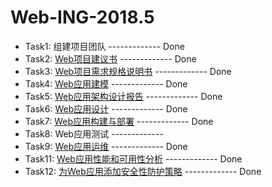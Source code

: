 # Web-ING-2018.5

- Task1: 组建项目团队 ------------- Done
- Task2: [Web项目建议书](https://github.com/2018XiDianWebGoGo/Web-ING-2018.5/wiki/Web%E9%A1%B9%E7%9B%AE%E5%BB%BA%E8%AE%AE%E4%B9%A6) ------------- Done
- Task3: [Web项目需求规格说明书](https://github.com/2018XiDianWebGoGo/Web-ING-2018.5/wiki/Web%E9%A1%B9%E7%9B%AE%E9%9C%80%E6%B1%82%E8%A7%84%E6%A0%BC%E8%AF%B4%E6%98%8E%E4%B9%A6) ------------- Done
- Task4: [Web应用建模](https://github.com/2018XiDianWebGoGo/Web-ING-2018.5/wiki) ------------- Done
- Task5: [Web应用架构设计报告](https://github.com/2018XiDianWebGoGo/Web-ING-2018.5/wiki/Web%E5%BA%94%E7%94%A8%E6%9E%B6%E6%9E%84%E8%AE%BE%E8%AE%A1%E6%8A%A5%E5%91%8A) ------------- Done
- Task6: [Web应用设计](https://github.com/2018XiDianWebGoGo/Web-ING-2018.5/wiki) ------------- Done
- Task7: [Web应用构建与部署](http://www.redarrow.top/) ------------- Done
- Task8: Web应用测试 ------------- 
- Task9: [Web应用运维](https://github.com/2018XiDianWebGoGo/Web-ING-2018.5/wiki/Task9-%E8%BF%90%E7%BB%B4) ------------- Done
- Task11: [Web应用性能和可用性分析](https://github.com/2018XiDianWebGoGo/Web-ING-2018.5/blob/master/web%E5%BA%94%E7%94%A8%E6%80%A7%E8%83%BD%E5%92%8C%E5%8F%AF%E7%94%A8%E6%80%A7%E5%88%86%E6%9E%90.md) ------------- Done
- Task12: [为Web应用添加安全性防护策略](https://github.com/2018XiDianWebGoGo/Web-ING-2018.5/wiki/%E4%B8%BAWeb%E5%BA%94%E7%94%A8%E6%B7%BB%E5%8A%A0%E5%AE%89%E5%85%A8%E6%80%A7%E9%98%B2%E6%8A%A4%E7%AD%96%E7%95%A5) ------------- Done
